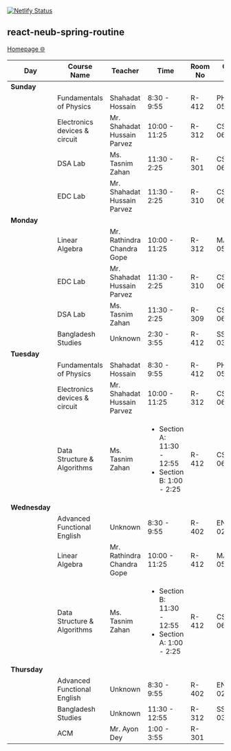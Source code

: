[![Netlify Status](https://api.netlify.com/api/v1/badges/af7fee8a-23ef-4e1c-ad81-6754e0bc7060/deploy-status)](https://app.netlify.com/sites/spring23/deploys)

## react-neub-spring-routine

[Homepage 🌐](https://spring23.netlify.app)


| Day       | Course Name                        | Teacher                     | Time                             | Room No | Course Code  |
|-----------|-----------------------------------|-----------------------------|----------------------------------|---------|--------------|
| <b>Sunday</b> |                              |                             |                                  |         |              |
|           | Fundamentals of Physics           | Shahadat Hossain            | 8:30 - 9:55                      | R-412   | PHY-05331201 |
|           | Electronics devices & circuit     | Mr. Shahadat Hussain Parvez  | 10:00 - 11:25                    | R-312   | CSE-06131213 |
|           | DSA Lab                           | Ms. Tasnim Zahan            | 11:30 - 2:25                     | R-301   | CSE-06131212 |
|           | EDC Lab                           | Mr. Shahadat Hussain Parvez  | 11:30 - 2:25                     | R-310   | CSE-06131214 |
| <b>Monday</b> |                              |                             |                                  |         |              |
|           | Linear Algebra                    | Mr. Rathindra Chandra Gope   | 10:00 - 11:25                    | R-312   | MAT-05411203 |
|           | EDC Lab                           | Mr. Shahadat Hussain Parvez  | 11:30 - 2:25                     | R-310   | CSE-06131214 |
|           | DSA Lab                           | Ms. Tasnim Zahan            | 11:30 - 2:25                     | R-309   | CSE-06131212 |
|           | Bangladesh Studies                | Unknown                     | 2:30 - 3:55                      | R-412   | SSW-03141202 |
| <b>Tuesday</b> |                             |                             |                                  |         |              |
|           | Fundamentals of Physics           | Shahadat Hossain            | 8:30 - 9:55                      | R-412   | PHY-05331201 |
|           | Electronics devices & circuit     | Mr. Shahadat Hussain Parvez  | 10:00 - 11:25                    | R-312   | CSE-06131213 |
|           | Data Structure & Algorithms       | Ms. Tasnim Zahan            | <ul><li>Section A: 11:30 - 12:55</li><li>Section B: 1:00 - 2:25</li></ul> | R-412   | CSE-06131211 |
| <b>Wednesday</b> |                           |                             |                                  |         |              |
|           | Advanced Functional English       | Unknown                     | 8:30 - 9:55                      | R-402   | ENG-02321201 |
|           | Linear Algebra                    | Mr. Rathindra Chandra Gope   | 10:00 - 11:25                    | R-412   | MAT-05411203 |
|           | Data Structure & Algorithms       | Ms. Tasnim Zahan            | <ul><li>Section B: 11:30 - 12:55</li><li>Section A: 1:00 - 2:25</li></ul> | R-412   | CSE-06131211 |
| <b>Thursday</b> |                            |                             |                                  |         |              |
|           | Advanced Functional English       | Unknown                     | 8:30 - 9:55                      | R-402   | ENG-02321201 |
|           | Bangladesh Studies                | Unknown                     | 11:30 - 12:55                    | R-312   | SSW-03141202 |
|           | ACM                               | Mr. Ayon Dey                | 1:00 - 3:55                      | R-301   |              |
